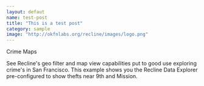 ```yaml
---
layout: defaut
name: test-post
title: "This is a test post"
category: sample
image: "http://okfnlabs.org/recline/images/logo.png"
---
```



Crime Maps

See Recline's geo filter and map view capabilities put to good use 
exploring crime's in San Francisco. 
This example shows you the Recline Data Explorer pre-configured 
to show thefts near 9th and Mission.